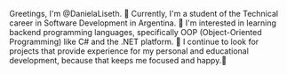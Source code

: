 Greetings, I'm @DanielaLiseth. 
🦀 Currently, I'm a student of the Technical career in Software Development in Argentina. 
🍓 I'm interested in learning backend programming languages, specifically OOP (Object-Oriented Programming) like C# and the .NET platform.
🍰 I continue to look for projects that provide experience for my personal and educational development, because that keeps me focused and happy.📕

<!---
DanielaListh/DanielaListh is a ✨ special ✨ repository because its `README.md` (this file) appears on your GitHub profile.
You can click the Preview link to take a look at your changes.
--->
